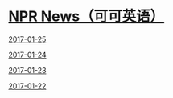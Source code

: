 # [NPR News（可可英语）](http://www.kekenet.com/broadcast/NPR/)

[2017-01-25](2017-01-25.md)

[2017-01-24](2017-01-24.md)

[2017-01-23](2017-01-23.md)

[2017-01-22](2017-01-22.md)